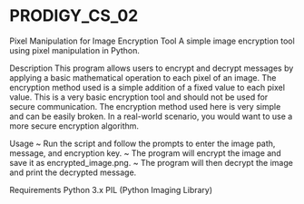 # PRODIGY_CS_02
Pixel Manipulation for Image Encryption Tool
A simple image encryption tool using pixel manipulation in Python.

Description
This program allows users to encrypt and decrypt messages by applying a basic mathematical operation to each pixel of an image. The encryption method used is a simple addition of a fixed value to each pixel value. 
This is a very basic encryption tool and should not be used for secure communication. The encryption method used here is very simple and can be easily broken. In a real-world scenario, you would want to use a more secure encryption algorithm.


Usage
~ Run the script and follow the prompts to enter the image path, message, and encryption key.
~ The program will encrypt the image and save it as encrypted_image.png.
~ The program will then decrypt the image and print the decrypted message.

Requirements
Python 3.x
PIL (Python Imaging Library)
